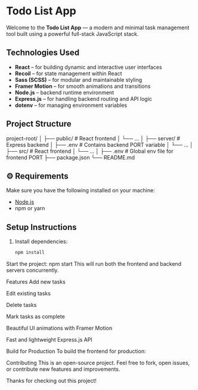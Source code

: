 #  Todo List App

Welcome to the **Todo List App** — a modern and minimal task management tool built using a powerful full-stack JavaScript stack.

##  Technologies Used

- **React** – for building dynamic and interactive user interfaces
- **Recoil** – for state management within React
- **Sass (SCSS)** – for modular and maintainable styling
- **Framer Motion** – for smooth animations and transitions
- **Node.js** – backend runtime environment
- **Express.js** – for handling backend routing and API logic
- **dotenv** – for managing environment variables

##  Project Structure

project-root/
│
├── public/ # React frontend
│ └── ...
│
├── server/ # Express backend
│ ├── .env # Contains backend PORT variable
│ └── ...
│
├── src/ # React frontend
│ └── ...
│
├── .env # Global env file for frontend PORT
├── package.json
└── README.md


## ⚙ Requirements

Make sure you have the following installed on your machine:

- [Node.js](https://nodejs.org/)
- npm or yarn

##  Setup Instructions

1. Install dependencies:

   ```bash
   npm install


Start the project:
npm start
This will run both the frontend and backend servers concurrently.

 Features
 Add new tasks

 Edit existing tasks

 Delete tasks

 Mark tasks as complete 

 Beautiful UI animations with Framer Motion

Fast and lightweight Express.js API

Build for Production
To build the frontend for production:

Contributing
This is an open-source project. Feel free to fork, open issues, or contribute new features and improvements.

Thanks for checking out this project! 
